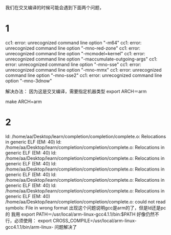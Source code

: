 



我们在交叉编译的时候可能会遇到下面两个问题，
# 1
cc1: error: unrecognized command line option "-m64"
cc1: error: unrecognized command line option "-mno-red-zone"
cc1: error: unrecognized command line option "-mcmodel=kernel"
cc1: error: unrecognized command line option "-maccumulate-outgoing-args"
cc1: error: unrecognized command line option "-mno-sse"
cc1: error: unrecognized command line option "-mno-mmx"
cc1: error: unrecognized command line option "-mno-sse2"
cc1: error: unrecognized command line option "-mno-3dnow"

解决办法：
因为这是交叉编译，需要指定机器类型
export ARCH＝arm

make ARCH=arm

# 2
ld: /home/aa/Desktop/learn/completion/completion/complete.o: Relocations in generic ELF (EM: 40)
ld: /home/aa/Desktop/learn/completion/completion/complete.o: Relocations in generic ELF (EM: 40)
ld: /home/aa/Desktop/learn/completion/completion/complete.o: Relocations in generic ELF (EM: 40)
ld: /home/aa/Desktop/learn/completion/completion/complete.o: Relocations in generic ELF (EM: 40)
ld: /home/aa/Desktop/learn/completion/completion/complete.o: Relocations in generic ELF (EM: 40)
ld: /home/aa/Desktop/learn/completion/completion/complete.o: Relocations in generic ELF (EM: 40)
/home/aa/Desktop/learn/completion/completion/complete.o: could not read symbols: File in wrong format
出现这个问题说明gcc是arm的了，但是ld还是pc的
我用
export PATH＝/usr/local/arm-linux-gcc4.1.1/bin:$PATH
好像仍然不行，必须使用：
export CROSS_COMPILE=/usr/local/arm-linux-gcc4.1.1/bin/arm-linux-
问题解决了
